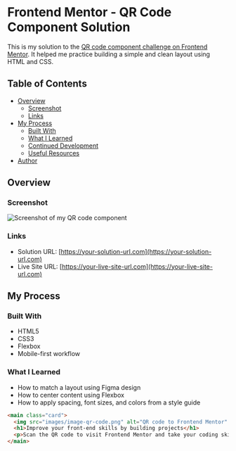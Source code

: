 # Frontend Mentor - QR Code Component Solution

This is my solution to the [QR code component challenge on Frontend Mentor](https://www.frontendmentor.io/challenges/qr-code-component-iux_sIO_H). It helped me practice building a simple and clean layout using HTML and CSS.

## Table of Contents

- [Overview](#overview)
  - [Screenshot](#screenshot)
  - [Links](#links)
- [My Process](#my-process)
  - [Built With](#built-with)
  - [What I Learned](#what-i-learned)
  - [Continued Development](#continued-development)
  - [Useful Resources](#useful-resources)
- [Author](#author)

## Overview

### Screenshot

![Screenshot of my QR code component](./screenshot.jpg)

### Links

- Solution URL: [https://your-solution-url.com](https://your-solution-url.com)
- Live Site URL: [https://your-live-site-url.com](https://your-live-site-url.com)

## My Process

### Built With

- HTML5
- CSS3
- Flexbox
- Mobile-first workflow

### What I Learned

- How to match a layout using Figma design
- How to center content using Flexbox
- How to apply spacing, font sizes, and colors from a style guide

```html
<main class="card">
  <img src="images/image-qr-code.png" alt="QR code to Frontend Mentor" />
  <h1>Improve your front-end skills by building projects</h1>
  <p>Scan the QR code to visit Frontend Mentor and take your coding skills to the next level</p>
</main>
